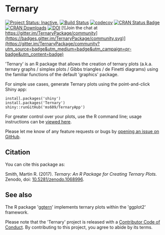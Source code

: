 # Ternary

[![Project Status: Inactive.](https://www.repostatus.org/badges/latest/inactive.svg)](http://www.repostatus.org/#project-statuses)
[![Build Status](https://travis-ci.org/ms609/Ternary.svg?branch=master)](https://travis-ci.org/ms609/Ternary)
[![codecov](https://codecov.io/gh/ms609/Ternary/branch/master/graph/badge.svg)](https://codecov.io/gh/ms609/Ternary)
[![CRAN Status Badge](https://www.r-pkg.org/badges/version/Ternary)](https://cran.r-project.org/package=Ternary)
[![CRAN Downloads](https://cranlogs.r-pkg.org/badges/Ternary)](https://cran.r-project.org/package=Ternary)
[![DOI](https://zenodo.org/badge/111806977.svg)](https://zenodo.org/badge/latestdoi/111806977) [![Join the chat at https://gitter.im/TernaryPackage/community](https://badges.gitter.im/TernaryPackage/community.svg)](https://gitter.im/TernaryPackage/community?utm_source=badge&utm_medium=badge&utm_campaign=pr-badge&utm_content=badge)


'Ternary' is an R package that allows the creation of ternary plots 
(a.k.a. ternary graphs / simplex plots / Gibbs triangles / de Finetti diagrams) 
using the familiar functions of the default 'graphics' package.

For simple use cases, generate Ternary plots using the point-and-click
Shiny app:

```
install.packages('shiny')
install.packages('Ternary')
shiny::runGitHub('ms609/TernaryApp')
```

For greater control over your plots, use the R command line;
usage instructions can be 
[viewed here](https://ms609.github.io/Ternary/articles/Ternary.html).

Please let me know of any feature requests or bugs by [opening an 
issue on GitHub](https://github.com/ms609/Ternary/issues/).

## Citation

You can cite this package as:

Smith, Martin R. (2017). _Ternary: An R Package for Creating Ternary Plots._ Zenodo, doi: [10.5281/zenodo.1068996](https://dx.doi.org/10.5281/zenodo.1068996).

## See also

The R package '[ggtern](https://CRAN.R-project.org/package=ggtern)' implements ternary plots within the 'ggplot2' framework.

Please note that the 'Ternary' project is released with a
[Contributor Code of Conduct](https://ms609.github.io/Ternary/CODE_OF_CONDUCT.html).
By contributing to this project, you agree to abide by its terms.
